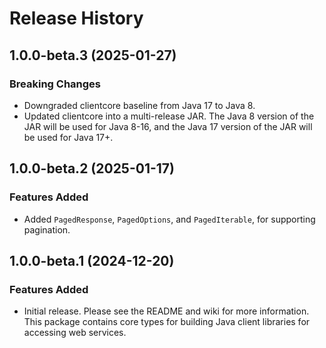 # Release History

## 1.0.0-beta.3 (2025-01-27)

### Breaking Changes
- Downgraded clientcore baseline from Java 17 to Java 8.
- Updated clientcore into a multi-release JAR. The Java 8 version of the JAR will be used for Java 8-16, and the Java 17 version of the JAR will be used for Java 17+.

## 1.0.0-beta.2 (2025-01-17)

### Features Added

- Added `PagedResponse`, `PagedOptions`, and `PagedIterable`, for supporting pagination.

## 1.0.0-beta.1 (2024-12-20)

### Features Added

- Initial release. Please see the README and wiki for more information.
  This package contains core types for building Java client libraries for accessing web services.
